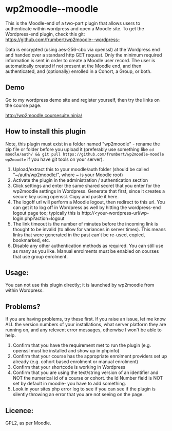 wp2moodle--moodle
=================

This is the Moodle-end of a two-part plugin that allows users to authenticate within wordpress and open a Moodle site. To get the Wordpress-end plugin, check this git: https://github.com/frumbert/wp2moodle--wordpress-

Data is encrypted (using aes-256-cbc via openssl) at the Wordpress end and handed over a standard http GET request. Only the minimum required information is sent in order to create a Moodle user record. The user is automatically created if not present at the Moodle end, and then authenticated, and (optionally) enrolled in a Cohort, a Group, or both.

Demo
-----
Go to my wordpress demo site and register yourself, then try the links on the course page.

http://wp2moodle.coursesuite.ninja/

How to install this plugin
---------------------
Note, this plugin must exist in a folder named "wp2moodle" - rename the zip file or folder before you upload it (preferably use something like `cd moodle/auth/ && git pull https://github.com/frumbert/wp2moodle-moodle wp2moodle` if you have git tools on your server).

1. Upload/extract this to your moodle/auth folder (should be called "~/auth/wp2moodle/", where ~ is your Moodle root)
2. Activate the plugin in the administration / authentication section
3. Click settings and enter the same shared secret that you enter for the wp2moodle settings in Wordpress. Generate that first, since it creates a secure key using openssl. Copy and paste it here.
4. The logoff url will perform a Moodle logout, then redirect to this url. You can get it to log off in Wordpress as well by hitting the wordpress-end logout page too; typically this is http://<your-wordpress-url/wp-login.php?action=logout
5. The link timeout is the number of minutes before the incoming link is thought to be invalid (to allow for variances in server times). This means links that were generated in the past can't be re-used, copied, bookmarked, etc.
5. Disable any other authentication methods as required. You can still use as many as you like. Manual enrolments must be enabled on courses that use group enrolment.

Usage:
------
You can not use this plugin directly; it is launched by wp2moodle from within Wordpress.

Problems?
---------
If you are having problems, try these first. If you raise an issue, let me know ALL the version numbers of your installations, what server platform they are running on, and any relevent error messages, otherwise I won't be able to help.

1. Confirm that you have the requirement met to run the plugin (e.g. openssl must be installed and show up in phpinfo)
2. Confirm that your course has the appropriate enrolment providers set up already (e.g. cohort based enrolment or manual enrolment)
3. Confirm that your shortcode is working in Wordpress
4. Confirm that you are using the text/string version of an identifier and NOT the numerical id of a course or cohort. the Id Number field is NOT set by default in moodle- you have to add something.
5. Look in your sites php error log to see if you can see if the plugin is silently throwing an error that you are not seeing on the page.

Licence:
--------
GPL2, as per Moodle.

